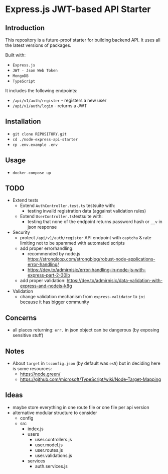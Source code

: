 # Express.js JWT-based API Starter

## Introduction
This repository is a future-proof starter for building backend API. It uses all the latest versions of packages.

Built with:
- `Express.js`
- `JWT - Json Web Token`
- `MongoDB`
- `TypeScript`

It includes the following endpoints:
- `/api/v1/auth/register` - registers a new user
- `/api/v1/auth/login` - returns a JWT

## Installation
- `git clone REPOSITORY.git`
- `cd ./node-express-api-starter`
- `cp .env.example .env`

## Usage
- `docker-compose up`

## TODO
- Extend tests
    - Extend `AuthController.test.ts` testsuite with: 
        - testing invaild registration data (aggainst validation rules)
    - Extend `UserController.ts`testsuite with:
        - testing that none of the endpoint returns password hash or `__v` in json response
- Security
    - protect `/api/v1/auth/register` API endpoint with `captcha` & rate limiting not to be spammed with automated scripts
    - add proper errorhandling: 
        - recommended by node.js https://strongloop.com/strongblog/robust-node-applications-error-handling/
        - https://dev.to/admirnisic/error-handling-in-node-js-with-express-part-2-30lb
    - add proper validation: https://dev.to/admirnisic/data-validation-with-express-and-nodejs-k8g
- Validation
    - change validation mechanism from `express-validator` to `joi` because it has bigger community

## Concerns
- all places returning: `err.` in json object can be dangerous (by exposing sensitive stuff)

## Notes
- About `target` in `tsconfig.json` (by default was `es5`) but in deciding here is some resources:
    - https://node.green/
    - https://github.com/microsoft/TypeScript/wiki/Node-Target-Mapping

## Ideas
- maybe store everything in one route file or one file per api version
- alternative modular structure to consider
    - config
    - src
        - index.js
        - users
            - user.controllers.js
            - user.model.js
            - user.routes.js
            - user.validations.js
        - services
            - auth.services.js

